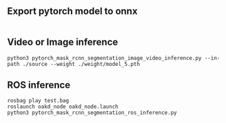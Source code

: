 ## Export pytorch model to onnx
```
```

## Video or Image inference
```
python3 pytorch_mask_rcnn_segmentation_image_video_inference.py --in-path ./source --weight ./weight/model_5.pth
```

## ROS inference
```
rosbag play test.bag
roslaunch oakd_node oakd_node.launch
python3 pytorch_mask_rcnn_segmentation_ros_inference.py
```


